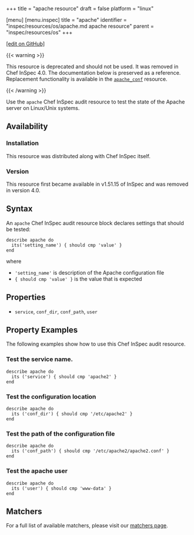 +++
title = "apache resource"
draft = false
platform = "linux"

[menu]
  [menu.inspec]
    title = "apache"
    identifier = "inspec/resources/os/apache.md apache resource"
    parent = "inspec/resources/os"
+++

[\[edit on GitHub\]](https://github.com/inspec/inspec/blob/master/www/content/inspec/resources/apache.md)

{{< warning >}}

This resource is deprecated and should not be used. It was removed in Chef InSpec 4.0. The documentation below is preserved as a reference. Replacement functionality is available in the [`apache_conf`](/inspec/resources/apache_conf/) resource.

{{< /warning >}}

Use the `apache` Chef InSpec audit resource to test the state of the Apache server on Linux/Unix systems.

## Availability

### Installation

This resource was distributed along with Chef InSpec itself.

### Version

This resource first became available in v1.51.15 of InSpec and was removed in version 4.0.

## Syntax

An `apache` Chef InSpec audit resource block declares settings that should be tested:

    describe apache do
      its('setting_name') { should cmp 'value' }
    end

where

- `'setting_name'` is description of the Apache configuration file
- `{ should cmp 'value' }` is the value that is expected

## Properties

- `service`, `conf_dir`, `conf_path`, `user`

## Property Examples

The following examples show how to use this Chef InSpec audit resource.

### Test the service name.

    describe apache do
      its ('service') { should cmp 'apache2' }
    end

### Test the configuration location

    describe apache do
      its ('conf_dir') { should cmp '/etc/apache2' }
    end

### Test the path of the configuration file

    describe apache do
      its ('conf_path') { should cmp '/etc/apache2/apache2.conf' }
    end

### Test the apache user

    describe apache do
      its ('user') { should cmp 'www-data' }
    end

## Matchers

For a full list of available matchers, please visit our [matchers page](/inspec/matchers/).
